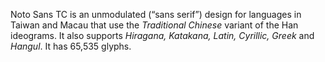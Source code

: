 Noto Sans TC is an unmodulated (“sans serif”) design for languages in Taiwan and Macau that use the _Traditional Chinese_ variant of the Han ideograms. It also supports _Hiragana, Katakana, Latin, Cyrillic, Greek_ and _Hangul_. It has 65,535 glyphs.